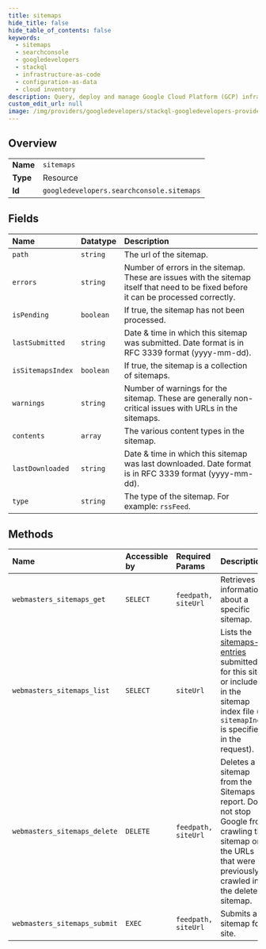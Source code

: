 ```yaml
---
title: sitemaps
hide_title: false
hide_table_of_contents: false
keywords:
  - sitemaps
  - searchconsole
  - googledevelopers    
  - stackql
  - infrastructure-as-code
  - configuration-as-data
  - cloud inventory
description: Query, deploy and manage Google Cloud Platform (GCP) infrastructure and resources using SQL
custom_edit_url: null
image: /img/providers/googledevelopers/stackql-googledevelopers-provider-featured-image.png
---
```

  
    

## Overview
<table><tbody>
<tr><td><b>Name</b></td><td><code>sitemaps</code></td></tr>
<tr><td><b>Type</b></td><td>Resource</td></tr>
<tr><td><b>Id</b></td><td><code>googledevelopers.searchconsole.sitemaps</code></td></tr>
</tbody></table>

## Fields
| Name | Datatype | Description |
|:-----|:---------|:------------|
| `path` | `string` | The url of the sitemap. |
| `errors` | `string` | Number of errors in the sitemap. These are issues with the sitemap itself that need to be fixed before it can be processed correctly. |
| `isPending` | `boolean` | If true, the sitemap has not been processed. |
| `lastSubmitted` | `string` | Date & time in which this sitemap was submitted. Date format is in RFC 3339 format (yyyy-mm-dd). |
| `isSitemapsIndex` | `boolean` | If true, the sitemap is a collection of sitemaps. |
| `warnings` | `string` | Number of warnings for the sitemap. These are generally non-critical issues with URLs in the sitemaps. |
| `contents` | `array` | The various content types in the sitemap. |
| `lastDownloaded` | `string` | Date & time in which this sitemap was last downloaded. Date format is in RFC 3339 format (yyyy-mm-dd). |
| `type` | `string` | The type of the sitemap. For example: `rssFeed`. |
## Methods
| Name | Accessible by | Required Params | Description |
|:-----|:--------------|:----------------|:------------|
| `webmasters_sitemaps_get` | `SELECT` | `feedpath, siteUrl` | Retrieves information about a specific sitemap. |
| `webmasters_sitemaps_list` | `SELECT` | `siteUrl` |  Lists the [sitemaps-entries](/webmaster-tools/v3/sitemaps) submitted for this site, or included in the sitemap index file (if `sitemapIndex` is specified in the request). |
| `webmasters_sitemaps_delete` | `DELETE` | `feedpath, siteUrl` | Deletes a sitemap from the Sitemaps report. Does not stop Google from crawling this sitemap or the URLs that were previously crawled in the deleted sitemap. |
| `webmasters_sitemaps_submit` | `EXEC` | `feedpath, siteUrl` | Submits a sitemap for a site. |
